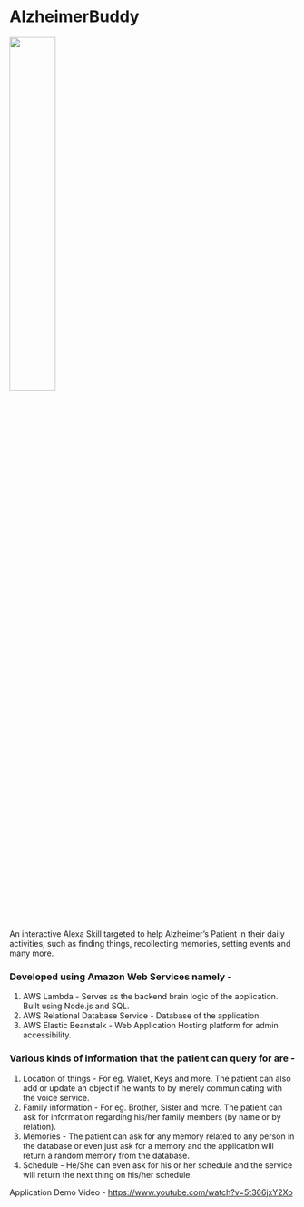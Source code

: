 # AlzheimerBuddy

<img src="http://www.vinitjasoliya.in/img/alz-alexa.png" width="40%">

An interactive Alexa Skill targeted to help Alzheimer’s Patient in their daily activities, such as finding things, recollecting memories, setting events and many more.

### Developed using Amazon Web Services namely - 
1. AWS Lambda - Serves as the backend brain logic of the application. Built using Node.js and SQL.
2. AWS Relational Database Service - Database of the application. 
3. AWS Elastic Beanstalk - Web Application Hosting platform for admin accessibility.



### Various kinds of information that the patient can query for are -
1. Location of things - For eg. Wallet, Keys and more. The patient can also add or update an object if he wants to by merely communicating with the voice service. 
2. Family information - For eg. Brother, Sister and more. The patient can ask for information regarding his/her family members (by name or by relation).
3. Memories - The patient can ask for any memory related to any person in the database or even just ask for a memory and the application will return a random memory from the database. 
4. Schedule - He/She can even ask for his or her schedule and the service will return the next thing on his/her schedule.



Application Demo Video - https://www.youtube.com/watch?v=5t366jxY2Xo
